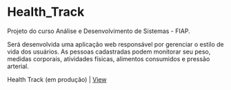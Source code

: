 # Health_Track
 Projeto do curso Análise e Desenvolvimento de Sistemas - FIAP.
 
 Será desenvolvida uma aplicação web responsável por gerenciar o estilo de vida dos usuários. As pessoas cadastradas podem monitorar seu peso, medidas corporais, atividades físicas, alimentos consumidos e pressão arterial.
 
 Health Track (em produção) | [View](https://cymayumi.github.io/Health_Track/HT/login.html)
